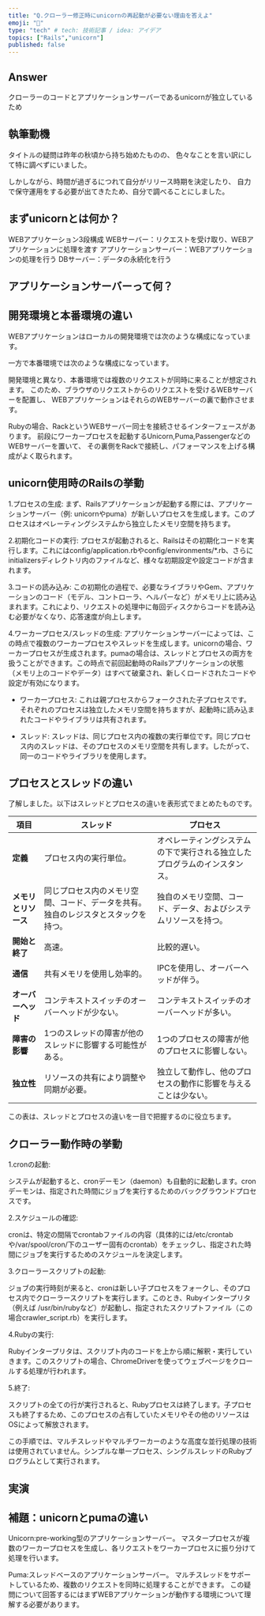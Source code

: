 ```yaml
---
title: "Q.クローラー修正時にunicornの再起動が必要ない理由を答えよ"
emoji: "🤔"
type: "tech" # tech: 技術記事 / idea: アイデア
topics: ["Rails","unicorn"]
published: false
---
```


## Answer

クローラーのコードとアプリケーションサーバーであるunicornが独立しているため

## 執筆動機

タイトルの疑問は昨年の秋頃から持ち始めたものの、
色々なことを言い訳にして特に調べずにいました。

しかしながら、時間が過ぎるにつれて自分がリリース時期を決定したり、
自力で保守運用をする必要が出てきたため、自分で調べることにしました。

## まずunicornとは何か？

WEBアプリケーション3段構成
WEBサーバー：リクエストを受け取り、WEBアプリケーションに処理を渡す
アプリケーションサーバー：WEBアプリケーションの処理を行う
DBサーバー：データの永続化を行う

## アプリケーションサーバーって何？

## 開発環境と本番環境の違い

WEBアプリケーションはローカルの開発環境では次のような構成になっています。

一方で本番環境では次のような構成になっています。

開発環境と異なり、本番環境では複数のリクエストが同時に来ることが想定されます。
このため、ブラウザのリクエストからのリクエストを受けるWEBサーバーを配置し、
WEBアプリケーションはそれらのWEBサーバーの裏で動作させます。

Rubyの場合、RackというWEBサーバー同士を接続させるインターフェースがあります。
前段にワーカープロセスを起動するUnicorn,Puma,PassengerなどのWEBサーバーを置いて、
その裏側をRackで接続し、パフォーマンスを上げる構成がよく取られます。

## unicorn使用時のRailsの挙動

1.プロセスの生成:
まず、Railsアプリケーションが起動する際には、アプリケーションサーバー（例: unicornやpuma）が新しいプロセスを生成します。このプロセスはオペレーティングシステムから独立したメモリ空間を持ちます。

2.初期化コードの実行:
プロセスが起動されると、Railsはその初期化コードを実行します。これにはconfig/application.rbやconfig/environments/*.rb、さらにinitializersディレクトリ内のファイルなど、様々な初期設定や設定コードが含まれます。

3.コードの読み込み:
この初期化の過程で、必要なライブラリやGem、アプリケーションのコード（モデル、コントローラ、ヘルパーなど）がメモリ上に読み込まれます。これにより、リクエストの処理中に毎回ディスクからコードを読み込む必要がなくなり、応答速度が向上します。

4.ワーカープロセス/スレッドの生成:
アプリケーションサーバーによっては、この時点で複数のワーカープロセスやスレッドを生成します。unicornの場合、ワーカープロセスが生成されます。pumaの場合は、スレッドとプロセスの両方を扱うことができます。この時点で前回起動時のRailsアプリケーションの状態（メモリ上のコードやデータ）はすべて破棄され、新しくロードされたコードや設定が有効になります。

- ワーカープロセス:
これは親プロセスからフォークされた子プロセスです。それぞれのプロセスは独立したメモリ空間を持ちますが、起動時に読み込まれたコードやライブラリは共有されます。

- スレッド:
スレッドは、同じプロセス内の複数の実行単位です。同じプロセス内のスレッドは、そのプロセスのメモリ空間を共有します。したがって、同一のコードやライブラリを使用します。

## プロセスとスレッドの違い

了解しました。以下はスレッドとプロセスの違いを表形式でまとめたものです。

| 項目               | スレッド                                 | プロセス                                 |
|-------------------|----------------------------------------|----------------------------------------|
| **定義**            | プロセス内の実行単位。                 | オペレーティングシステムの下で実行される独立したプログラムのインスタンス。 |
| **メモリとリソース** | 同じプロセス内のメモリ空間、コード、データを共有。独自のレジスタとスタックを持つ。 | 独自のメモリ空間、コード、データ、およびシステムリソースを持つ。 |
| **開始と終了**       | 高速。                                | 比較的遅い。                            |
| **通信**            | 共有メモリを使用し効率的。               | IPCを使用し、オーバーヘッドが伴う。          |
| **オーバーヘッド**    | コンテキストスイッチのオーバーヘッドが少ない。 | コンテキストスイッチのオーバーヘッドが多い。  |
| **障害の影響**       | 1つのスレッドの障害が他のスレッドに影響する可能性がある。 | 1つのプロセスの障害が他のプロセスに影響しない。 |
| **独立性**          | リソースの共有により調整や同期が必要。     | 独立して動作し、他のプロセスの動作に影響を与えることは少ない。 |

この表は、スレッドとプロセスの違いを一目で把握するのに役立ちます。

## クローラー動作時の挙動

1.cronの起動:

システムが起動すると、cronデーモン（daemon）も自動的に起動します。cronデーモンは、指定された時間にジョブを実行するためのバックグラウンドプロセスです。

2.スケジュールの確認:

cronは、特定の間隔でcrontabファイルの内容（具体的には/etc/crontabや/var/spool/cron/下のユーザー固有のcrontab）をチェックし、指定された時間にジョブを実行するためのスケジュールを決定します。

3.クローラースクリプトの起動:

ジョブの実行時刻が来ると、cronは新しい子プロセスをフォークし、そのプロセス内でクローラースクリプトを実行します。このとき、Rubyインタープリタ（例えば /usr/bin/rubyなど）が起動し、指定されたスクリプトファイル（この場合crawler_script.rb）を実行します。

4.Rubyの実行:

Rubyインタープリタは、スクリプト内のコードを上から順に解釈・実行していきます。このスクリプトの場合、ChromeDriverを使ってウェブページをクロールする処理が行われます。

5.終了:

スクリプトの全ての行が実行されると、Rubyプロセスは終了します。子プロセスも終了するため、このプロセスの占有していたメモリやその他のリソースはOSによって解放されます。

この手順では、マルチスレッドやマルチワーカーのような高度な並行処理の技術は使用されていません。シンプルな単一プロセス、シングルスレッドのRubyプログラムとして実行されます。

## 実演

## 補題：unicornとpumaの違い

Unicorn:pre-working型のアプリケーションサーバー。
マスタープロセスが複数のワーカープロセスを生成し、各リクエストをワーカープロセスに振り分けて処理を行います。

Puma:スレッドベースのアプリケーションサーバー。
マルチスレッドをサポートしているため、複数のリクエストを同時に処理することができます。
この疑問について回答するにはまずWEBアプリケーションが動作する環境について理解する必要があります。
